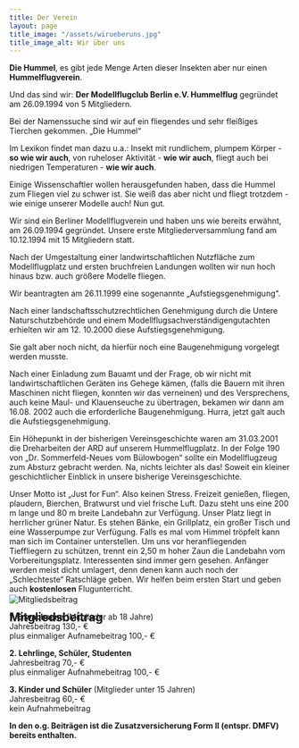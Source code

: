 ```yaml
---
title: Der Verein
layout: page
title_image: "/assets/wirueberuns.jpg"
title_image_alt: Wir über uns
---
```


**Die Hummel**,
es gibt jede Menge Arten dieser Insekten aber nur einen **Hummelflugverein**.

Und das sind wir:
**Der Modellflugclub Berlin e.V. Hummelflug**
gegründet am 26.09.1994 von 5 Mitgliedern.

Bei der Namenssuche sind wir auf ein fliegendes und sehr fleißiges Tierchen gekommen. „Die Hummel“

Im Lexikon findet man dazu u.a.:
Insekt mit rundlichem, plumpem Körper - **so wie wir auch**,
von ruheloser Aktivität - **wie wir auch**,
fliegt auch bei niedrigen Temperaturen - **wie wir auch**.


Einige Wissenschaftler wollen herausgefunden haben, dass die Hummel zum Fliegen viel zu schwer ist. Sie weiß das aber nicht und fliegt trotzdem - wie einige unserer Modelle auch!
Nun gut.

Wir sind ein Berliner Modellflugverein und haben uns wie bereits erwähnt, am 26.09.1994 gegründet.
Unsere erste Mitgliederversammlung fand am 10.12.1994 mit 15 Mitgliedern statt.

Nach der Umgestaltung einer landwirtschaftlichen Nutzfläche zum Modellflugplatz und ersten bruchfreien Landungen wollten wir nun hoch hinaus bzw. auch größere Modelle fliegen.

Wir beantragten am 26.11.1999 eine sogenannte „Aufstiegsgenehmigung“.

Nach einer landschaftsschutzrechtlichen Genehmigung durch die Untere Naturschutzbehörde und einem Modellflugsachverständigengutachten erhielten wir am 12. 10.2000 diese Aufstiegsgenehmigung.

Sie galt aber noch nicht, da hierfür noch eine Baugenehmigung vorgelegt werden musste.

Nach einer Einladung zum Bauamt und der Frage, ob wir nicht mit landwirtschaftlichen Geräten ins Gehege kämen, (falls die Bauern mit ihren Maschinen nicht fliegen, konnten wir das verneinen) und des Versprechens, auch keine Maul- und Klauenseuche zu übertragen, bekamen wir dann am 16.08. 2002 auch die erforderliche Baugenehmigung. Hurra, jetzt galt auch die Aufstiegsgenehmigung.

Ein Höhepunkt in der bisherigen Vereinsgeschichte waren am 31.03.2001 die Dreharbeiten der ARD auf unserem Hummelflugplatz. In der Folge 190 von „Dr. Sommerfeld-Neues vom Bülowbogen“ sollte ein Modellflugzeug zum Absturz gebracht werden. Na, nichts leichter als das! Soweit ein kleiner geschichtlicher Einblick in unsere bisherige Vereinsgeschichte.

Unser Motto ist „Just for Fun“. Also keinen Stress. Freizeit genießen, fliegen, plaudern, Bierchen, Bratwurst und viel frische Luft.
Dazu steht uns eine 200 m lange und 80 m breite Landebahn zur Verfügung. Unser Platz liegt in herrlicher grüner Natur. Es stehen Bänke, ein Grillplatz, ein großer Tisch und eine Wasserpumpe zur Verfügung. Falls es mal vom Himmel tröpfelt kann man sich im Container unterstellen. Um uns vor heranfliegenden Tieffliegern zu schützen, trennt ein 2,50 m hoher Zaun die Landebahn vom Vorbereitungsplatz.
Interessenten sind immer gern gesehen. Anfänger werden meist dicht umlagert, denn denen kann auch noch der „Schlechteste“ Ratschläge geben. Wir helfen beim ersten Start und geben auch **kostenlosen** Flugunterricht.

## Mitgliedsbeitrag

<div class="post-title-image" style="margin-top: -70px;">
  <img src="{{ '/assets/mitgliedsbeitrag.jpg' | relative_url }}" alt="Mitgliedsbeitrag">
</div>

**1. Erwachsene** (Mitglieder ab 18 Jahre)<br>
Jahresbeitrag 130,- €<br>
plus einmaliger Aufnamebeitrag 100,- €

**2. Lehrlinge, Schüler, Studenten**<br>
Jahresbeitrag 70,- €<br>
plus einmaliger Aufnahmebeitrag 100,- €

**3. Kinder und Schüler** (Mitglieder unter 15 Jahren)<br>
Jahresbeitrag 60,- €<br>
kein Aufnahmebeitrag

**In den o.g. Beiträgen ist die Zusatzversicherung Form II (entspr. DMFV) bereits enthalten.**
